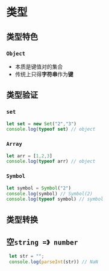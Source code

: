 # 类型

## 类型特色

### `Object`

- 本质是键值对的集合
- 传统上只得**字符串**作为**键**

## 类型验证

### `set`

```javascript
let set = new Set("2","3")
console.log(typeof set) // object
```

### `Array`

```javascript
let arr = [1,2,3]
console.log(typeof arr) // object
```

### `Symbol`

```javascript
let symbol = Symbol("2")
console.log(symbol) // Symbol(2)
console.log(typeof symbol) // symbol
```

## 类型转换

## 空`string =》 number`

 ```javascript
  let str = "";
  console.log(parseInt(str)) // NaN
 ```



